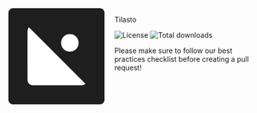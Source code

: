 <img src="/content/Tilasto.svg" align="left" width="192px" height="192px"/>
<img align="left" width="0" height="192px" hspace="10"/>

Tilasto

<!-- Badges -->
![License](https://img.shields.io/github/license/notaussie/tilasto?style=for-the-badge&logoColor=%231E1E1E&labelColor=%231E1E1E&color=%23FFFFFF)
![Total downloads](https://img.shields.io/github/downloads/notaussie/tilasto/total?style=for-the-badge&logo=github&logoColor=%23FFFFFF&label=total%20downloads&labelColor=%231E1E1E&color=%23FFFFFF)

Please make sure to follow our best practices checklist before creating a pull request!